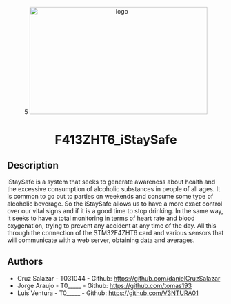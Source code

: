 <p align="center">5
  <img src="img/iStaySafe_LOGO" alt="logo" width="412.5" height="250"/>
  <h1 align="center">F413ZHT6_iStaySafe</h1>
</p>

## Description
iStaySafe is a system that seeks to generate awareness about health and the excessive consumption of alcoholic substances in people of all ages. It is common to go out to parties on weekends and consume some type of alcoholic beverage. So the iStaySafe allows us to have a more exact control over our vital signs and if it is a good time to stop drinking. In the same way, it seeks to have a total monitoring in terms of heart rate and blood oxygenation, trying to prevent any accident at any time of the day. All this through the connection of the STM32F4ZHT6 card and various sensors that will communicate with a web server, obtaining data and averages.
## Authors
- Cruz Salazar - T031044 - Github: https://github.com/danielCruzSalazar
- Jorge Araujo - T0_____ - Github: https://github.com/tomas193
- Luis Ventura - T0_____ - Github: https://github.com/V3NTURA01
